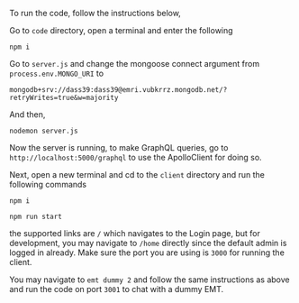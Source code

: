 To run the code, follow the instructions below,


Go to `code` directory, open a terminal and enter the following

`npm i`

Go to `server.js` and change the mongoose connect argument from `process.env.MONGO_URI` to 

`mongodb+srv://dass39:dass39@emri.vubkrrz.mongodb.net/?retryWrites=true&w=majority`

And then,

`nodemon server.js`

Now the server is running, to make GraphQL queries, go to `http://localhost:5000/graphql` to use the ApolloClient for doing so.

Next, open a new terminal and cd to the `client` directory and run the following commands

`npm i`

`npm run start`

the supported links are `/` which navigates to the Login page, but for development, you may navigate to `/home` directly since the default admin is logged in already. Make sure the port you are using is `3000` for running the client. 

You may navigate to `emt dummy 2` and follow the same instructions as above and run the code on port `3001` to chat with a dummy EMT.
